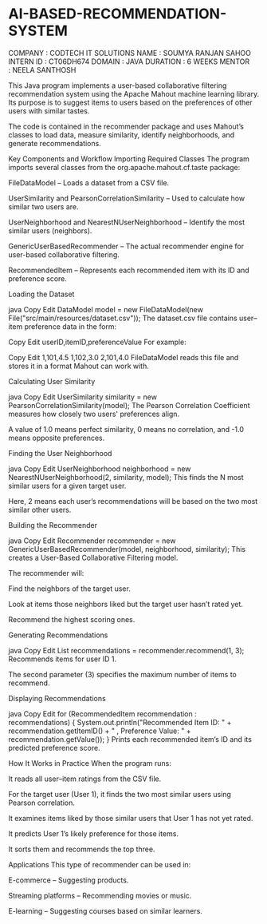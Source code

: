 # AI-BASED-RECOMMENDATION-SYSTEM

COMPANY : CODTECH IT SOLUTIONS
NAME : SOUMYA RANJAN SAHOO
INTERN ID : CT06DH674
DOMAIN : JAVA
DURATION : 6 WEEKS
MENTOR : NEELA SANTHOSH

This Java program implements a user-based collaborative filtering recommendation system using the Apache Mahout machine learning library. Its purpose is to suggest items to users based on the preferences of other users with similar tastes.

The code is contained in the recommender package and uses Mahout’s classes to load data, measure similarity, identify neighborhoods, and generate recommendations.

Key Components and Workflow
Importing Required Classes
The program imports several classes from the org.apache.mahout.cf.taste package:

FileDataModel – Loads a dataset from a CSV file.

UserSimilarity and PearsonCorrelationSimilarity – Used to calculate how similar two users are.

UserNeighborhood and NearestNUserNeighborhood – Identify the most similar users (neighbors).

GenericUserBasedRecommender – The actual recommender engine for user-based collaborative filtering.

RecommendedItem – Represents each recommended item with its ID and preference score.

Loading the Dataset

java
Copy
Edit
DataModel model = new FileDataModel(new File("src/main/resources/dataset.csv"));
The dataset.csv file contains user–item preference data in the form:

Copy
Edit
userID,itemID,preferenceValue
For example:

Copy
Edit
1,101,4.5
1,102,3.0
2,101,4.0
FileDataModel reads this file and stores it in a format Mahout can work with.

Calculating User Similarity

java
Copy
Edit
UserSimilarity similarity = new PearsonCorrelationSimilarity(model);
The Pearson Correlation Coefficient measures how closely two users' preferences align.

A value of 1.0 means perfect similarity, 0 means no correlation, and -1.0 means opposite preferences.

Finding the User Neighborhood

java
Copy
Edit
UserNeighborhood neighborhood = new NearestNUserNeighborhood(2, similarity, model);
This finds the N most similar users for a given target user.

Here, 2 means each user’s recommendations will be based on the two most similar other users.

Building the Recommender

java
Copy
Edit
Recommender recommender = new GenericUserBasedRecommender(model, neighborhood, similarity);
This creates a User-Based Collaborative Filtering model.

The recommender will:

Find the neighbors of the target user.

Look at items those neighbors liked but the target user hasn’t rated yet.

Recommend the highest scoring ones.

Generating Recommendations

java
Copy
Edit
List<RecommendedItem> recommendations = recommender.recommend(1, 3);
Recommends items for user ID 1.

The second parameter (3) specifies the maximum number of items to recommend.

Displaying Recommendations

java
Copy
Edit
for (RecommendedItem recommendation : recommendations) {
    System.out.println("Recommended Item ID: " + recommendation.getItemID() +
                       " , Preference Value: " + recommendation.getValue());
}
Prints each recommended item’s ID and its predicted preference score.

How It Works in Practice
When the program runs:

It reads all user–item ratings from the CSV file.

For the target user (User 1), it finds the two most similar users using Pearson correlation.

It examines items liked by those similar users that User 1 has not yet rated.

It predicts User 1’s likely preference for those items.

It sorts them and recommends the top three.

Applications
This type of recommender can be used in:

E-commerce – Suggesting products.

Streaming platforms – Recommending movies or music.

E-learning – Suggesting courses based on similar learners.

